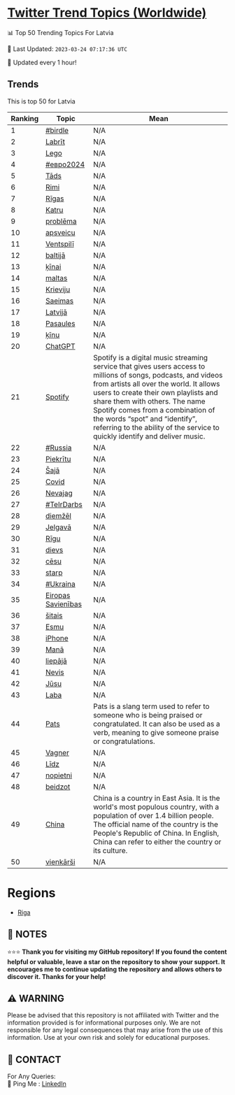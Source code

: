 [Twitter Trend Topics (Worldwide)](https://github.com/ErcinDedeoglu/Twitter-Trend-Topics)
==========


📊 Top 50 Trending Topics For Latvia

📆 Last Updated: `2023-03-24 07:17:36 UTC`

🔧 Updated every 1 hour!


## Trends

This is top 50 for Latvia

| Ranking | Topic | Mean |
| ------- | ------------ | ------------ |
| 1 | [#birdle](http://twitter.com/search?q=%23birdle) | N/A |
| 2 | [Labrīt](http://twitter.com/search?q=Labr%c4%abt) | N/A |
| 3 | [Lego](http://twitter.com/search?q=Lego) | N/A |
| 4 | [#евро2024](http://twitter.com/search?q=%23%d0%b5%d0%b2%d1%80%d0%be2024) | N/A |
| 5 | [Tāds](http://twitter.com/search?q=T%c4%81ds) | N/A |
| 6 | [Rimi](http://twitter.com/search?q=Rimi) | N/A |
| 7 | [Rīgas](http://twitter.com/search?q=R%c4%abgas) | N/A |
| 8 | [Katru](http://twitter.com/search?q=Katru) | N/A |
| 9 | [problēma](http://twitter.com/search?q=probl%c4%93ma) | N/A |
| 10 | [apsveicu](http://twitter.com/search?q=apsveicu) | N/A |
| 11 | [Ventspilī](http://twitter.com/search?q=Ventspil%c4%ab) | N/A |
| 12 | [baltijā](http://twitter.com/search?q=baltij%c4%81) | N/A |
| 13 | [ķīnai](http://twitter.com/search?q=%c4%b7%c4%abnai) | N/A |
| 14 | [maltas](http://twitter.com/search?q=maltas) | N/A |
| 15 | [Krieviju](http://twitter.com/search?q=Krieviju) | N/A |
| 16 | [Saeimas](http://twitter.com/search?q=Saeimas) | N/A |
| 17 | [Latvijā](http://twitter.com/search?q=Latvij%c4%81) | N/A |
| 18 | [Pasaules](http://twitter.com/search?q=Pasaules) | N/A |
| 19 | [ķīnu](http://twitter.com/search?q=%c4%b7%c4%abnu) | N/A |
| 20 | [ChatGPT](http://twitter.com/search?q=ChatGPT) | N/A |
| 21 | [Spotify](http://twitter.com/search?q=Spotify) | Spotify is a digital music streaming service that gives users access to millions of songs, podcasts, and videos from artists all over the world. It allows users to create their own playlists and share them with others. The name Spotify comes from a combination of the words “spot” and “identify”, referring to the ability of the service to quickly identify and deliver music. |
| 22 | [#Russia](http://twitter.com/search?q=%23Russia) | N/A |
| 23 | [Piekrītu](http://twitter.com/search?q=Piekr%c4%abtu) | N/A |
| 24 | [Šajā](http://twitter.com/search?q=%c5%a0aj%c4%81) | N/A |
| 25 | [Covid](http://twitter.com/search?q=Covid) | N/A |
| 26 | [Nevajag](http://twitter.com/search?q=Nevajag) | N/A |
| 27 | [#TeIrDarbs](http://twitter.com/search?q=%23TeIrDarbs) | N/A |
| 28 | [diemžēl](http://twitter.com/search?q=diem%c5%be%c4%93l) | N/A |
| 29 | [Jelgavā](http://twitter.com/search?q=Jelgav%c4%81) | N/A |
| 30 | [Rīgu](http://twitter.com/search?q=R%c4%abgu) | N/A |
| 31 | [dievs](http://twitter.com/search?q=dievs) | N/A |
| 32 | [cēsu](http://twitter.com/search?q=c%c4%93su) | N/A |
| 33 | [starp](http://twitter.com/search?q=starp) | N/A |
| 34 | [#Ukraina](http://twitter.com/search?q=%23Ukraina) | N/A |
| 35 | [Eiropas Savienības](http://twitter.com/search?q=Eiropas+Savien%c4%abbas) | N/A |
| 36 | [šitais](http://twitter.com/search?q=%c5%a1itais) | N/A |
| 37 | [Esmu](http://twitter.com/search?q=Esmu) | N/A |
| 38 | [iPhone](http://twitter.com/search?q=iPhone) | N/A |
| 39 | [Manā](http://twitter.com/search?q=Man%c4%81) | N/A |
| 40 | [liepājā](http://twitter.com/search?q=liep%c4%81j%c4%81) | N/A |
| 41 | [Nevis](http://twitter.com/search?q=Nevis) | N/A |
| 42 | [Jūsu](http://twitter.com/search?q=J%c5%absu) | N/A |
| 43 | [Laba](http://twitter.com/search?q=Laba) | N/A |
| 44 | [Pats](http://twitter.com/search?q=Pats) | Pats is a slang term used to refer to someone who is being praised or congratulated. It can also be used as a verb, meaning to give someone praise or congratulations. |
| 45 | [Vagner](http://twitter.com/search?q=Vagner) | N/A |
| 46 | [Līdz](http://twitter.com/search?q=L%c4%abdz) | N/A |
| 47 | [nopietni](http://twitter.com/search?q=nopietni) | N/A |
| 48 | [beidzot](http://twitter.com/search?q=beidzot) | N/A |
| 49 | [China](http://twitter.com/search?q=China) | China is a country in East Asia. It is the world's most populous country, with a population of over 1.4 billion people. The official name of the country is the People's Republic of China. In English, China can refer to either the country or its culture. |
| 50 | [vienkārši](http://twitter.com/search?q=vienk%c4%81r%c5%a1i) | N/A |



# Regions

* [Riga](</Latvia/Riga.md>)



## 📝 NOTES

⭐⭐⭐ **Thank you for visiting my GitHub repository! If you found the content helpful or valuable, leave a star on the repository to show your support. It encourages me to continue updating the repository and allows others to discover it. Thanks for your help!**


## ⚠️ WARNING

Please be advised that this repository is not affiliated with Twitter and the information provided is for informational purposes only. We are not responsible for any legal consequences that may arise from the use of this information. Use at your own risk and solely for educational purposes.


## 📨 CONTACT

 For Any Queries:  
            🏓 Ping Me : [LinkedIn](https://www.linkedin.com/in/ercindedeoglu/)
